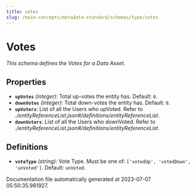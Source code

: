 ```yaml
---
title: votes
slug: /main-concepts/metadata-standard/schemas/type/votes
---
```


# Votes

*This schema defines the Votes for a Data Asset.*

## Properties

- **`upVotes`** *(integer)*: Total up-votes the entity has. Default: `0`.
- **`downVotes`** *(integer)*: Total down-votes the entity has. Default: `0`.
- **`upVoters`**: List of all the Users who upVoted. Refer to *./entityReferenceList.json#/definitions/entityReferenceList*.
- **`downVoters`**: List of all the Users who downVoted. Refer to *./entityReferenceList.json#/definitions/entityReferenceList*.
## Definitions

- **`voteType`** *(string)*: Vote Type. Must be one of: `['votedUp', 'votedDown', 'unVoted']`. Default: `unVoted`.


Documentation file automatically generated at 2023-07-07 05:50:35.981927.
